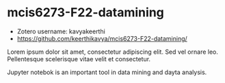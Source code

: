 # mcis6273-F22-datamining
- Zotero username: kavyakeerthi
- https://github.com/keerthikavya/mcis6273-F22-datamining/

Lorem ipsum dolor sit amet, consectetur adipiscing elit. Sed vel ornare leo. Pellentesque scelerisque vitae velit et consectetur. 

Jupyter notebok is an important tool in data mining and dayta analysis.
